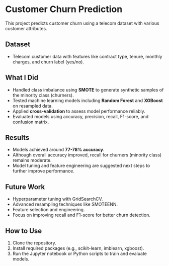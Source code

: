 # Customer Churn Prediction

This project predicts customer churn using a telecom dataset with various customer attributes.

## Dataset
- Telecom customer data with features like contract type, tenure, monthly charges, and churn label (yes/no).

## What I Did
- Handled class imbalance using **SMOTE** to generate synthetic samples of the minority class (churners).
- Tested machine learning models including **Random Forest** and **XGBoost** on resampled data.
- Applied **cross-validation** to assess model performance reliably.
- Evaluated models using accuracy, precision, recall, F1-score, and confusion matrix.

## Results
- Models achieved around **77-78% accuracy**.
- Although overall accuracy improved, recall for churners (minority class) remains moderate.
- Model tuning and feature engineering are suggested next steps to further improve performance.

## Future Work
- Hyperparameter tuning with GridSearchCV.
- Advanced resampling techniques like SMOTEENN.
- Feature selection and engineering.
- Focus on improving recall and F1-score for better churn detection.

## How to Use
1. Clone the repository.
2. Install required packages (e.g., scikit-learn, imblearn, xgboost).
3. Run the Jupyter notebook or Python scripts to train and evaluate models.
